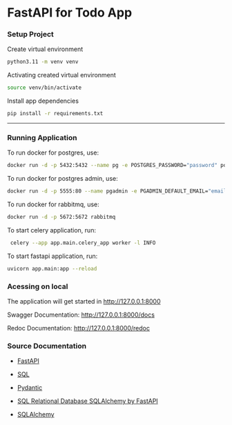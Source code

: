 # FastAPI for Todo App

### Setup Project

Create virtual environment

```bash
python3.11 -m venv venv
```

Activating created virtual environment

```bash
source venv/bin/activate 
```

Install app dependencies

```bash
pip install -r requirements.txt 
```

___

### Running Application

To run docker for postgres, use:

```bash
docker run -d -p 5432:5432 --name pg -e POSTGRES_PASSWORD="password" postgres
```

To run docker for postgres admin, use:

```bash
docker run -d -p 5555:80 --name pgadmin -e PGADMIN_DEFAULT_EMAIL="email@gmail.com" -e PGADMIN_DEFAULT_PASSWORD="password"  dpage/pgadmin4
```

To run docker for rabbitmq, use:

```bash
docker run -d -p 5672:5672 rabbitmq
```

To start celery application, run:

```bash
 celery --app app.main.celery_app worker -l INFO
```

To start fastapi application, run:

```bash
uvicorn app.main:app --reload
```

### Acessing on local

The application will get started in http://127.0.0.1:8000

Swagger Documentation: http://127.0.0.1:8000/docs

Redoc Documentation: http://127.0.0.1:8000/redoc

### Source Documentation

- [FastAPI](https://fastapi.tiangolo.com/)

- [SQL](https://fastapi.tiangolo.com/tutorial/sql-databases/)

- [Pydantic](https://pydantic-docs.helpmanual.io/)

- [SQL Relational Database SQLAlchemy by FastAPI](https://fastapi.tiangolo.com/tutorial/sql-databases/?h=databa#sql-relational-databases)

- [SQLAlchemy](https://docs.sqlalchemy.org/en/14/tutorial/engine.html)  
